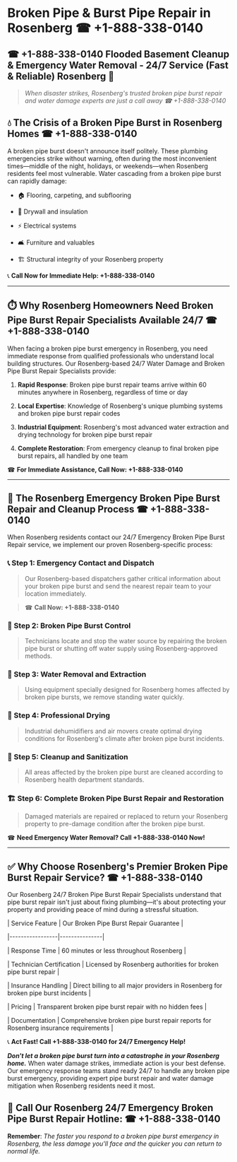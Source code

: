 # Broken Pipe & Burst Pipe Repair in Rosenberg ☎ +1-888-338-0140  
## ☎ +1-888-338-0140 Flooded Basement Cleanup & Emergency Water Removal - 24/7 Service (Fast & Reliable) Rosenberg 🚨  

> *When disaster strikes, Rosenberg's trusted broken pipe burst repair and water damage experts are just a call away ☎ +1-888-338-0140*  

## 💧 The Crisis of a Broken Pipe Burst in Rosenberg Homes ☎ +1-888-338-0140  

A broken pipe burst doesn't announce itself politely. These plumbing emergencies strike without warning, often during the most inconvenient times—middle of the night, holidays, or weekends—when Rosenberg residents feel most vulnerable. Water cascading from a broken pipe burst can rapidly damage:  

* 🏠 Flooring, carpeting, and subflooring  
* 🧱 Drywall and insulation  
* ⚡ Electrical systems  
* 🛋️ Furniture and valuables  
* 🏗️ Structural integrity of your Rosenberg property  

📞 **Call Now for Immediate Help: +1-888-338-0140**  

---  

## ⏱️ Why Rosenberg Homeowners Need Broken Pipe Burst Repair Specialists Available 24/7 ☎ +1-888-338-0140  

When facing a broken pipe burst emergency in Rosenberg, you need immediate response from qualified professionals who understand local building structures. Our Rosenberg-based 24/7 Water Damage and Broken Pipe Burst Repair Specialists provide:  

1. **Rapid Response**: Broken pipe burst repair teams arrive within 60 minutes anywhere in Rosenberg, regardless of time or day  
2. **Local Expertise**: Knowledge of Rosenberg's unique plumbing systems and broken pipe burst repair codes  
3. **Industrial Equipment**: Rosenberg's most advanced water extraction and drying technology for broken pipe burst repair  
4. **Complete Restoration**: From emergency cleanup to final broken pipe burst repairs, all handled by one team  

☎ **For Immediate Assistance, Call Now: +1-888-338-0140**  

---  

## 🔧 The Rosenberg Emergency Broken Pipe Burst Repair and Cleanup Process ☎ +1-888-338-0140  

When Rosenberg residents contact our 24/7 Emergency Broken Pipe Burst Repair service, we implement our proven Rosenberg-specific process:  

### 📞 Step 1: Emergency Contact and Dispatch  
> Our Rosenberg-based dispatchers gather critical information about your broken pipe burst and send the nearest repair team to your location immediately.  
> ☎ **Call Now: +1-888-338-0140**  

### 🚿 Step 2: Broken Pipe Burst Control  
> Technicians locate and stop the water source by repairing the broken pipe burst or shutting off water supply using Rosenberg-approved methods.  

### 🌊 Step 3: Water Removal and Extraction  
> Using equipment specially designed for Rosenberg homes affected by broken pipe bursts, we remove standing water quickly.  

### 💨 Step 4: Professional Drying  
> Industrial dehumidifiers and air movers create optimal drying conditions for Rosenberg's climate after broken pipe burst incidents.  

### 🧼 Step 5: Cleanup and Sanitization  
> All areas affected by the broken pipe burst are cleaned according to Rosenberg health department standards.  

### 🏗️ Step 6: Complete Broken Pipe Burst Repair and Restoration  
> Damaged materials are repaired or replaced to return your Rosenberg property to pre-damage condition after the broken pipe burst.  

☎ **Need Emergency Water Removal? Call +1-888-338-0140 Now!**  

---  

## ✅ Why Choose Rosenberg's Premier Broken Pipe Burst Repair Service? ☎ +1-888-338-0140  

Our Rosenberg 24/7 Broken Pipe Burst Repair Specialists understand that pipe burst repair isn't just about fixing plumbing—it's about protecting your property and providing peace of mind during a stressful situation.  

| Service Feature | Our Broken Pipe Burst Repair Guarantee |  
|-----------------|---------------|  
| Response Time | 60 minutes or less throughout Rosenberg |  
| Technician Certification | Licensed by Rosenberg authorities for broken pipe burst repair |  
| Insurance Handling | Direct billing to all major providers in Rosenberg for broken pipe burst incidents |  
| Pricing | Transparent broken pipe burst repair with no hidden fees |  
| Documentation | Comprehensive broken pipe burst repair reports for Rosenberg insurance requirements |  

📞 **Act Fast! Call +1-888-338-0140 for 24/7 Emergency Help!**  

***Don't let a broken pipe burst turn into a catastrophe in your Rosenberg home.*** When water damage strikes, immediate action is your best defense. Our emergency response teams stand ready 24/7 to handle any broken pipe burst emergency, providing expert pipe burst repair and water damage mitigation when Rosenberg residents need it most.  

## 📱 Call Our Rosenberg 24/7 Emergency Broken Pipe Burst Repair Hotline: ☎ +1-888-338-0140  

**Remember**: *The faster you respond to a broken pipe burst emergency in Rosenberg, the less damage you'll face and the quicker you can return to normal life.*